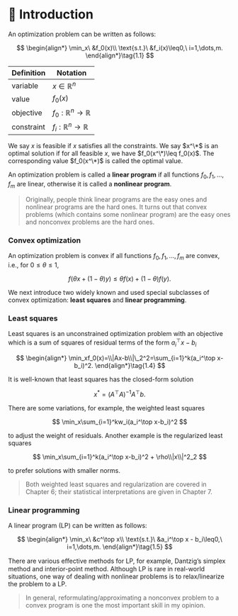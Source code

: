 # :book: Introduction

An optimization problem can be written as follows:

$$
\begin{align*}
\min_x\ &f_0(x)\\
\text{s.t.}\ &f_i(x)\leq0,\ i=1,\dots,m.
\end{align*}\tag{1.1}
$$

| Definition       | Notation                        |
|------------------|---------------------------------|
| variable         | $x\in\mathbb{R}^n$              |
| value            | $f_0(x)$                        |
| objective        | $f_0:\mathbb{R}^n\to\mathbb{R}$ |
| constraint       | $f_i:\mathbb{R}^n\to\mathbb{R}$ |

We say $x$ is feasible if $x$ satisfies all the constraints. We say $x^\*$ is an optimal solution if for all feasible $x$, we have $f_0(x^\*)\leq f_0(x)$. The corresponding value $f_0(x^\*)$ is called the optimal value.

An optimization problem is called a **linear program** if all functions $f_0,f_1,\dots,f_m$ are linear, otherwise it is called a **nonlinear program**.

> Originally, people think linear programs are the easy ones and nonlinear programs are the hard ones. It turns out that convex problems (which contains some nonlinear program) are the easy ones and nonconvex problems are the hard ones.


### Convex optimization
An optimization problem is convex if all functions $f_0,f_1,\dots,f_m$ are convex, i.e., for $0\leq\theta\leq1$,

$$
f(\theta x+ (1−\theta)y) ≤ \theta f(x) + (1−\theta)f(y). 
$$

We next introduce two widely known and used special subclasses of convex optimization: **least squares** and **linear programming**.

### Least squares
Least squares is an unconstrained optimization problem with an objective which is a sum of squares of residual terms of the form $a_i^\top x− b_i$

$$ 
\begin{align*}
\min_xf_0(x)=\\|Ax-b\\|\_2^2=\sum_{i=1}^k(a_i^\top x-b_i)^2. 
\end{align*}\tag{1.4}
$$


It is well-known that least squares has the closed-form solution

$$
x^*=(A^\top A)^{-1}A^\top b.
$$

There are some variations, for example, the weighted least squares

$$
\min_x\sum_{i=1}^kw_i(a_i^\top x-b_i)^2
$$

to adjust the weight of residuals. Another example is the regularized least squares

$$
\min_x\sum_{i=1}^k(a_i^\top x-b_i)^2 + \rho\\|x\\|^2_2
$$

to prefer solutions with smaller norms.

> Both weighted least squares and regularization are covered in Chapter 6; their statistical interpretations are given in Chapter 7.


### Linear programming
A linear program (LP) can be written as follows:

$$
\begin{align*}
\min_x\ &c^\top x\\
\text{s.t.}\ &a_i^\top x - b_i\leq0,\ i=1,\dots,m.
\end{align*}\tag{1.5}
$$

There are various eﬀective methods for LP, for example, Dantzig’s simplex method and interior-point method. Although LP is rare in real-world situations, one way of dealing with nonlinear problems is to relax/linearize the problem to a LP. 

> In general, reformulating/approximating a nonconvex problem to a convex program is one the most important skill in my opinion.
